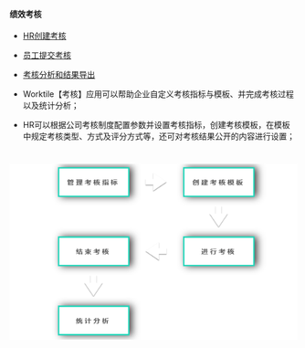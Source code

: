 #### 绩效考核

* [HR创建考核](/ru-men-zhi-nan/ren-shi-guan-li/ji-xiao-kao-he/hrchuang-jian-kao-he.md)
* [员工提交考核](/ru-men-zhi-nan/ren-shi-guan-li/ji-xiao-kao-he/yuan-gong-ti-jiao-kao-he.md)
* [考核分析和结果导出](/ru-men-zhi-nan/ren-shi-guan-li/ji-xiao-kao-he/kao-he-fen-xi-he-jie-guo-dao-chu.md)



* Worktile【考核】应用可以帮助企业自定义考核指标与模板、并完成考核过程以及统计分析；

* HR可以根据公司考核制度配置参数并设置考核指标，创建考核模板，在模板中规定考核类型、方式及评分方式等，还可对考核结果公开的内容进行设置；

# ![](/assets/绩效考核.png)

